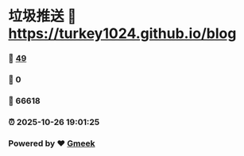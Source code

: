 # 垃圾推送 :link: https://turkey1024.github.io/blog 
### :page_facing_up: [49](https://turkey1024.github.io/blog/tag.html) 
### :speech_balloon: 0 
### :hibiscus: 66618 
### :alarm_clock: 2025-10-26 19:01:25 
### Powered by :heart: [Gmeek](https://github.com/Meekdai/Gmeek)
